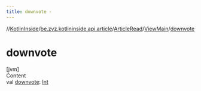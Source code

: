 ```yaml
---
title: downvote -
---
```

//[KotlinInside](../../../index.md)/[be.zvz.kotlininside.api.article](../../index.md)/[ArticleRead](../index.md)/[ViewMain](index.md)/[downvote](downvote.md)



# downvote  
[jvm]  
Content  
val [downvote](downvote.md): [Int](https://kotlinlang.org/api/latest/jvm/stdlib/kotlin/-int/index.html)  



